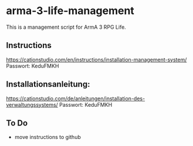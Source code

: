 # arma-3-life-management
This is a management script for ArmA 3 RPG Life.

## Instructions
https://cationstudio.com/en/instructions/installation-management-system/
Passwort: KeduFMKH

## Installationsanleitung:
https://cationstudio.com/de/anleitungen/installation-des-verwaltungssystems/
Passwort: KeduFMKH

## To Do

- move instructions to github